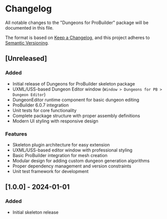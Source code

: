 # Changelog

All notable changes to the "Dungeons for ProBuilder" package will be documented in this file.

The format is based on [Keep a Changelog](https://keepachangelog.com/en/1.0.0/),
and this project adheres to [Semantic Versioning](https://semver.org/spec/v2.0.0.html).

## [Unreleased]

### Added
- Initial release of Dungeons for ProBuilder skeleton package
- UXML/USS-based Dungeon Editor window (`Window > Dungeons for PB > Dungeon Editor`)
- DungeonEditor runtime component for basic dungeon editing
- ProBuilder 6.0.7 integration
- Unit tests for core functionality
- Complete package structure with proper assembly definitions
- Modern UI styling with responsive design

### Features
- Skeleton plugin architecture for easy extension
- UXML/USS-based editor window with professional styling
- Basic ProBuilder integration for mesh creation
- Modular design for adding custom dungeon generation algorithms
- Proper dependency management and version constraints
- Unit test framework for development

## [1.0.0] - 2024-01-01

### Added
- Initial skeleton release
